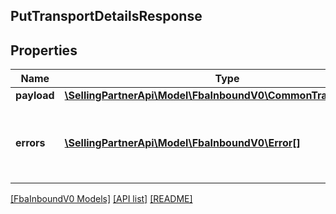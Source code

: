 ## PutTransportDetailsResponse

## Properties

Name | Type | Description | Notes
------------ | ------------- | ------------- | -------------
**payload** | [**\SellingPartnerApi\Model\FbaInboundV0\CommonTransportResult**](CommonTransportResult.md) |  | [optional]
**errors** | [**\SellingPartnerApi\Model\FbaInboundV0\Error[]**](Error.md) | A list of error responses returned when a request is unsuccessful. | [optional]

[[FbaInboundV0 Models]](../) [[API list]](../../Api) [[README]](../../../README.md)
